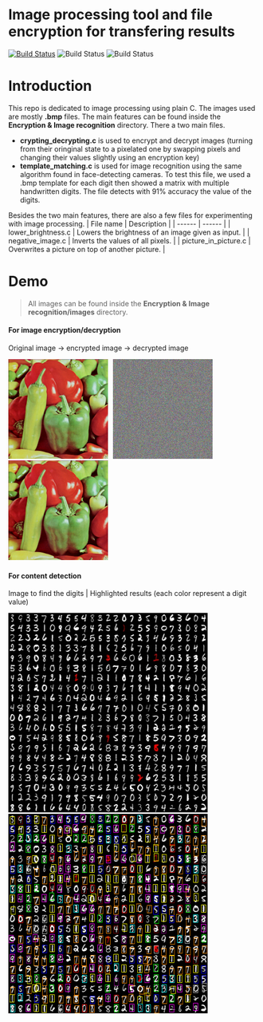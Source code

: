 # Image processing tool and file encryption for transfering results

[![Build Status](https://travis-ci.org/joemccann/dillinger.svg?branch=master)](https://github.com/andrei828/C_Image_Processing) ![Build Status](https://img.shields.io/github/repo-size/andrei828/C_Image_Processing) ![Build Status](https://img.shields.io/github/last-commit/andrei828/C_Image_Processing)

# Introduction
This repo is dedicated to image processing using plain C. The images used are mostly **.bmp** files. The main features can be found inside the **Encryption & Image recognition** directory. There a two main files.        
- **crypting_decrypting.c** is used to encrypt and decrypt images (turning from their oringinal state to a pixelated one by swapping pixels and changing their values slightly using an encryption key)
- **template_matching.c** is used for image recognition using the same algorithm found in face-detecting cameras. To test this file, we used a .bmp template for each digit then showed a matrix with multiple handwritten digits. The file detects with 91% accuracy the value of the digits.

Besides the two main features, there are also a few files for experimenting with image processing. 
| File name | Description |
| ------ | ------ |
| lower_brightness.c | Lowers the brightness of an image given as input. |
| negative_image.c | Inverts the values of all pixels. |
| picture_in_picture.c | Overwrites a picture on top of another picture. |
# Demo
> All images can be found inside the **Encryption & Image recognition/images** directory.

#### For image encryption/decryption
Original image -> encrypted image -> decrypted image

<img src="https://github.com/andrei828/C_Image_Processing/blob/master/Encryption%20%26%20Image%20recognition/images/peppers/peppers.bmp" style="margin-right: 10px" alt="" data-canonical-src="https://github.com/andrei828/C_Image_Processing/blob/master/Encryption%20%26%20Image%20recognition/images/peppers/peppers.bmp" width="200" height="200" /><img src="https://raw.githubusercontent.com/andrei828/C_Image_Processing/master/Encryption%20%26%20Image%20recognition/images/peppers/enc_peppers_ok.bmp" style="margin-right: 10px" alt="" data-canonical-src="https://raw.githubusercontent.com/andrei828/C_Image_Processing/master/Encryption%20%26%20Image%20recognition/images/peppers/enc_peppers_ok.bmp" width="200" height="200" /><img src="https://github.com/andrei828/C_Image_Processing/blob/master/Encryption%20%26%20Image%20recognition/images/peppers/peppers.bmp" alt="" data-canonical-src="https://github.com/andrei828/C_Image_Processing/blob/master/Encryption%20%26%20Image%20recognition/images/peppers/peppers.bmp" width="200" height="200" />

#### For content detection
Image to find the digits | Highlighted results (each color represent a digit value)

<img src="https://github.com/andrei828/C_Image_Processing/blob/master/Encryption%20%26%20Image%20recognition/images/digits.bmp" style="margin-right: 10px" alt="" data-canonical-src="https://github.com/andrei828/C_Image_Processing/blob/master/Encryption%20%26%20Image%20recognition/images/digits.bmp" width="400" height="400" /><img src="https://github.com/andrei828/C_Image_Processing/blob/master/Encryption%20%26%20Image%20recognition/images/found_patterns.bmp" alt="" data-canonical-src="https://github.com/andrei828/C_Image_Processing/blob/master/Encryption%20%26%20Image%20recognition/images/found_patterns.bmp" width="400" height="400" />
